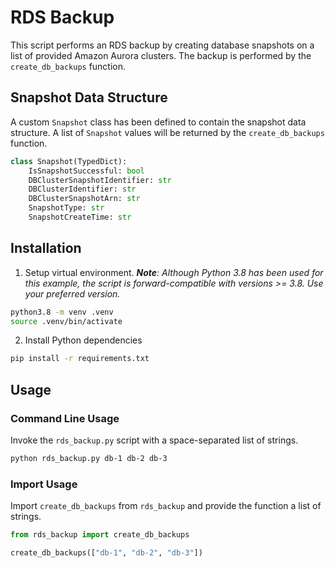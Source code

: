 # RDS Backup

This script performs an RDS backup by creating database snapshots on a list of provided Amazon Aurora clusters. The backup is performed by the `create_db_backups` function.

## Snapshot Data Structure

A custom `Snapshot` class has been defined to contain the snapshot data structure. A list of `Snapshot` values will be returned by the `create_db_backups` function.

```py
class Snapshot(TypedDict):
    IsSnapshotSuccessful: bool
    DBClusterSnapshotIdentifier: str
    DBClusterIdentifier: str
    DBClusterSnapshotArn: str
    SnapshotType: str
    SnapshotCreateTime: str
```

## Installation

1. Setup virtual environment. _**Note**: Although Python 3.8 has been used for this example, the script is forward-compatible with versions >= 3.8. Use your preferred version._

```sh
python3.8 -m venv .venv
source .venv/bin/activate
```

2. Install Python dependencies

```sh
pip install -r requirements.txt
```

## Usage

### Command Line Usage

Invoke the `rds_backup.py` script with a space-separated list of strings.

```sh
python rds_backup.py db-1 db-2 db-3
```

### Import Usage

Import `create_db_backups` from `rds_backup` and provide the function a list of strings.

```py
from rds_backup import create_db_backups

create_db_backups(["db-1", "db-2", "db-3"])
```
